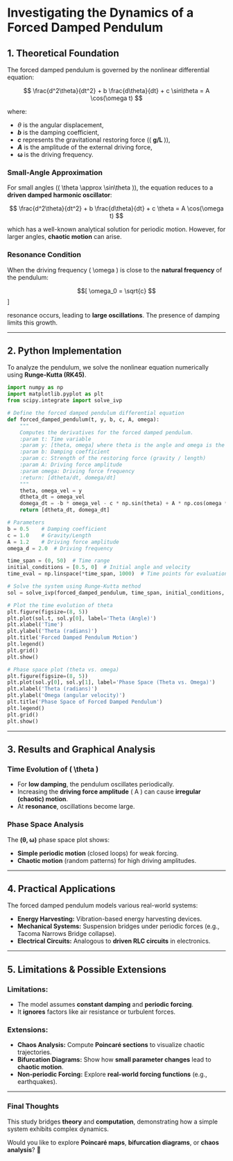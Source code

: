 
# **Investigating the Dynamics of a Forced Damped Pendulum**  

## **1. Theoretical Foundation**  

The forced damped pendulum is governed by the nonlinear differential equation:

$$
\frac{d^2\theta}{dt^2} + b \frac{d\theta}{dt} + c \sin\theta = A \cos(\omega t)
$$

where:
- ${ \theta }$ is the angular displacement,
-  <b><i>b</i></b> is the damping coefficient,
- <b><i>c</i></b> represents the gravitational restoring force (\( <b> g/L </b> \)),
- <i><b>A</b></i> is the amplitude of the external driving force,
- <b> ω </b> is the driving frequency.

### **Small-Angle Approximation**
For small angles (\( \theta \approx \sin\theta \)), the equation reduces to a **driven damped harmonic oscillator**:

$$
\frac{d^2\theta}{dt^2} + b \frac{d\theta}{dt} + c \theta = A \cos(\omega t)
$$

which has a well-known analytical solution for periodic motion. However, for larger angles, **chaotic motion** can arise.

### **Resonance Condition**
When the driving frequency \( \omega \) is close to the **natural frequency** of the pendulum:

$$[
\omega_0 = \sqrt{c}
$$]

resonance occurs, leading to **large oscillations**. The presence of damping limits this growth.

---

## **2. Python Implementation**
To analyze the pendulum, we solve the nonlinear equation numerically using **Runge-Kutta (RK45)**.

```python
import numpy as np
import matplotlib.pyplot as plt
from scipy.integrate import solve_ivp

# Define the forced damped pendulum differential equation
def forced_damped_pendulum(t, y, b, c, A, omega):
    """
    Computes the derivatives for the forced damped pendulum.
    :param t: Time variable
    :param y: [theta, omega] where theta is the angle and omega is the angular velocity
    :param b: Damping coefficient
    :param c: Strength of the restoring force (gravity / length)
    :param A: Driving force amplitude
    :param omega: Driving force frequency
    :return: [dtheta/dt, domega/dt]
    """
    theta, omega_vel = y
    dtheta_dt = omega_vel
    domega_dt = -b * omega_vel - c * np.sin(theta) + A * np.cos(omega * t)
    return [dtheta_dt, domega_dt]

# Parameters
b = 0.5    # Damping coefficient
c = 1.0    # Gravity/Length
A = 1.2    # Driving force amplitude
omega_d = 2.0  # Driving frequency

time_span = (0, 50)  # Time range
initial_conditions = [0.5, 0]  # Initial angle and velocity
time_eval = np.linspace(*time_span, 1000)  # Time points for evaluation

# Solve the system using Runge-Kutta method
sol = solve_ivp(forced_damped_pendulum, time_span, initial_conditions, args=(b, c, A, omega_d), t_eval=time_eval)

# Plot the time evolution of theta
plt.figure(figsize=(8, 5))
plt.plot(sol.t, sol.y[0], label='Theta (Angle)')
plt.xlabel('Time')
plt.ylabel('Theta (radians)')
plt.title('Forced Damped Pendulum Motion')
plt.legend()
plt.grid()
plt.show()

# Phase space plot (theta vs. omega)
plt.figure(figsize=(8, 5))
plt.plot(sol.y[0], sol.y[1], label='Phase Space (Theta vs. Omega)')
plt.xlabel('Theta (radians)')
plt.ylabel('Omega (angular velocity)')
plt.title('Phase Space of Forced Damped Pendulum')
plt.legend()
plt.grid()
plt.show()
```

---

## **3. Results and Graphical Analysis**

### **Time Evolution of \( \theta \)**
- For **low damping**, the pendulum oscillates periodically.
- Increasing the **driving force amplitude** \( A \) can cause **irregular (chaotic) motion**.
- At **resonance**, oscillations become large.

### **Phase Space Analysis**
The **(θ, ω)** phase space plot shows:
- **Simple periodic motion** (closed loops) for weak forcing.
- **Chaotic motion** (random patterns) for high driving amplitudes.

---

## **4. Practical Applications**
The forced damped pendulum models various real-world systems:
- **Energy Harvesting:** Vibration-based energy harvesting devices.
- **Mechanical Systems:** Suspension bridges under periodic forces (e.g., Tacoma Narrows Bridge collapse).
- **Electrical Circuits:** Analogous to **driven RLC circuits** in electronics.

---

## **5. Limitations & Possible Extensions**
### **Limitations:**
- The model assumes **constant damping** and **periodic forcing**.
- It **ignores** factors like air resistance or turbulent forces.

### **Extensions:**
- **Chaos Analysis:** Compute **Poincaré sections** to visualize chaotic trajectories.
- **Bifurcation Diagrams:** Show how **small parameter changes** lead to **chaotic motion**.
- **Non-periodic Forcing:** Explore **real-world forcing functions** (e.g., earthquakes).

---

### **Final Thoughts**
This study bridges **theory** and **computation**, demonstrating how a simple system exhibits complex dynamics.

Would you like to explore **Poincaré maps**, **bifurcation diagrams**, or **chaos analysis**? 🚀